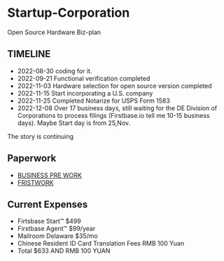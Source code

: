 # Startup-Corporation

Open Source Hardware Biz-plan

## TIMELINE

- 2022-08-30 coding for it.
- 2022-09-21 Functional verification completed
- 2022-11-03 Hardware selection for open source version completed
- 2022-11-15 Start incorporating a U.S. company
- 2022-11-25 Completed Notarize for USPS Form 1583
- 2022-12-08 Over 17 business days, still waiting for the DE Division of Corporations to process filings (Firstbase.io tell me 10-15 business days). Maybe Start day is from 25,Nov.

The story is continuing

## Paperwork

- [BUSINESS PRE WORK](./prepWork.md)
- [FRISTWORK](./first-ready.md)

## Current Expenses

- Firtsbase Start™ $499
- Firstbase Agent™ $99/year
- Mailroom Delaware $35/mo
- Chinese Resident ID Card Translation Fees RMB 100 Yuan
- Total $633 AND RMB 100 YUAN
